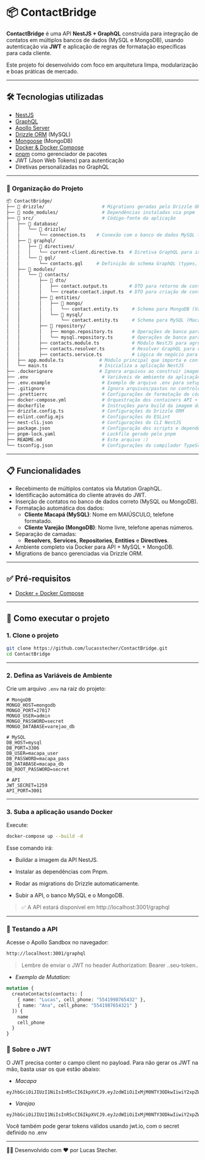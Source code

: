# 📦 ContactBridge

**ContactBridge** é uma API **NestJS + GraphQL** construída para integração de contatos em múltiplos bancos de dados (MySQL e MongoDB), usando autenticação via **JWT** e aplicação de regras de formatação específicas para cada cliente.

Este projeto foi desenvolvido com foco em arquitetura limpa, modularização e boas práticas de mercado.

---

## 🛠️ Tecnologias utilizadas

- [NestJS](https://nestjs.com/)
- [GraphQL](https://graphql.org/)
- [Apollo Server](https://www.apollographql.com/)
- [Drizzle ORM](https://orm.drizzle.team/) (MySQL)
- [Mongoose](https://mongoosejs.com/) (MongoDB)
- [Docker & Docker Compose](https://www.docker.com/)
- [pnpm](https://pnpm.io/) como gerenciador de pacotes
- JWT (Json Web Tokens) para autenticação
- Diretivas personalizadas no GraphQL

---
### 📂 Organização do Projeto
```sh
📦 ContactBridge/
├── 📂 drizzle/                     # Migrations geradas pelo Drizzle ORM
├── 📂 node_modules/                # Dependências instaladas via pnpm
├── 📂 src/                         # Código-fonte da aplicação
│   ├── 📂 database/
│   │   └── 📂 drizzle/
│   │       └── connection.ts    # Conexão com o banco de dados MySQL (Drizzle)
│   ├── 📂 graphql/
│   │   ├── 📂 directives/
│   │   │   └── current-client.directive.ts  # Diretiva GraphQL para identificar o cliente via JWT
│   │   └── 📂 gql/
│   │       └── contacts.gql     # Definição do schema GraphQL (types, mutations, inputs)
│   ├── 📂 modules/
│   │   └── 📂 contacts/
│   │       ├── 📂 dto/             
│   │       │   ├── contact.output.ts        # DTO para retorno de contatos
│   │       │   └── create-contact.input.ts  # DTO para criação de contatos
│   │       ├── 📂 entities/
│   │       │   ├── 📂 mongo/
│   │       │   │   └── contact.entity.ts     # Schema para MongoDB (Varejão)
│   │       │   └── 📂 mysql/
│   │       │       └── contact.entity.ts     # Schema para MySQL (Macapá)
│   │       ├── 📂 repository/
│   │       │   ├── mongo.repository.ts       # Operações de banco para MongoDB
│   │       │   └── mysql.repository.ts       # Operações de banco para MySQL
│   │       ├── contacts.module.ts            # Módulo NestJS para agrupar funcionalidades de contatos
│   │       ├── contacts.resolver.ts          # Resolver GraphQL para contatos
│   │       ├── contacts.service.ts           # Lógica de negócio para salvar e formatar contatos
│   ├── app.module.ts             # Módulo principal que importa e configura todos os módulos
│   └── main.ts                   # Inicializa a aplicação NestJS
├── .dockerignore                 # Ignora arquivos ao construir imagem Docker
├── .env                           # Variáveis de ambiente da aplicação
├── .env.example                   # Exemplo de arquivo .env para setup
├── .gitignore                     # Ignora arquivos/pastas no controle de versão
├── .prettierrc                    # Configurações de formatação de código (Prettier)
├── docker-compose.yml             # Orquestração dos containers API + MySQL + MongoDB
├── dockerfile                     # Instruções para build da imagem da aplicação
├── drizzle.config.ts              # Configurações do Drizzle ORM
├── eslint.config.mjs              # Configurações do ESLint
├── nest-cli.json                  # Configurações do CLI NestJS
├── package.json                   # Configuração dos scripts e dependências
├── pnpm-lock.yaml                 # Lockfile gerado pelo pnpm
├── README.md                      # Este arquivo :)
└── tsconfig.json                  # Configurações do compilador TypeScript
```
---

## 📋 Funcionalidades

- Recebimento de múltiplos contatos via Mutation GraphQL.
- Identificação automática do cliente através do JWT.
- Inserção de contatos no banco de dados correto (MySQL ou MongoDB).
- Formatação automática dos dados:
  - **Cliente Macapá (MySQL)**: Nome em MAIÚSCULO, telefone formatado.
  - **Cliente Varejão (MongoDB)**: Nome livre, telefone apenas números.
- Separação de camadas:
  - **Resolvers**, **Services**, **Repositories**, **Entities** e **Directives**.
- Ambiente completo via Docker para API + MySQL + MongoDB.
- Migrations de banco gerenciadas via Drizzle ORM.

---

## ✅ Pré-requisitos
- [Docker + Docker Compose](https://docs.docker.com/)


---

## 🚀 Como executar o projeto

### 1. Clone o projeto

```bash
git clone https://github.com/lucasstecher/ContactBridge.git
cd ContactBridge
```

---

### 2. Defina as Variáveis de Ambiente

Crie um arquivo `.env` na raiz do projeto:

```dotenv
# MongoDB
MONGO_HOST=mongodb
MONGO_PORT=27017
MONGO_USER=admin
MONGO_PASSWORD=secret
MONGO_DATABASE=varejao_db

# MySQL
DB_HOST=mysql
DB_PORT=3306
DB_USER=macapa_user
DB_PASSWORD=macapa_pass
DB_DATABASE=macapa_db
DB_ROOT_PASSWORD=secret

# API
JWT_SECRET=1259
API_PORT=3001
```
---

### 3. Suba a aplicação usando Docker
Execute:

```bash
docker-compose up --build -d
```
Esse comando irá:

- Buildar a imagem da API NestJS.

- Instalar as dependências com Pnpm.

- Rodar as migrations do Drizzle automaticamente.

- Subir a API, o banco MySQL e o MongoDB.

>✅ A API estará disponível em http://localhost:3001/graphql

---

### 🔧 Testando a API
Acesse o Apollo Sandbox no navegador:

```bash
http://localhost:3001/graphql
```
>Lembre de enviar o JWT no header Authorization: Bearer ..seu-token..

- *Exemplo de Mutation:*

```graphql
mutation {
  createContacts(contacts: [
    { name: "Lucas", cell_phone: "5541998765432" },
    { name: "Ana", cell_phone: "5541987654321" }
  ]) {
    name
    cell_phone
  }
}
```

### 🧩 Sobre o JWT

O JWT precisa conter o campo client no payload. Para não gerar os JWT na mão, basta usar os que estão abaixo:

- *Macapa*
```
eyJhbGciOiJIUzI1NiIsInR5cCI6IkpXVCJ9.eyJzdWIiOiIxMjM0NTY3ODkwIiwiY2xpZW50IjoibWFjYXBhIiwiaWF0IjoxNTE2MjM5MDIyfQ.xSNQUaLTCN_6tslV8BRsC6PBZlLgG5oYpm8HqtfR7_U
```

- *Varejao*
```
eyJhbGciOiJIUzI1NiIsInR5cCI6IkpXVCJ9.eyJzdWIiOiIxMjM0NTY3ODkwIiwiY2xpZW50IjoidmFyZWphbyIsImlhdCI6MTUxNjIzOTAyMn0.qzmOHg2nEYwDUUY4NZq2YNw7oRqU8Z91U8DD0Pky8yM
```

Você também pode gerar tokens válidos usando jwt.io, com o secret definido no .env

---

👨‍💻 Desenvolvido com ❤️ por Lucas Stecher.
